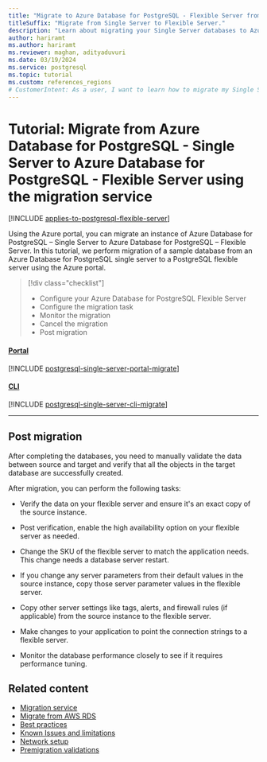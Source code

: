 ```yaml
---
title: "Migrate to Azure Database for PostgreSQL - Flexible Server from Single Server"
titleSuffix: "Migrate from Single Server to Flexible Server."
description: "Learn about migrating your Single Server databases to Azure Database for PostgreSQL Flexible Server by using the Azure portal or CLI commands."
author: hariramt
ms.author: hariramt
ms.reviewer: maghan, adityaduvuri
ms.date: 03/19/2024
ms.service: postgresql
ms.topic: tutorial
ms.custom: references_regions
# CustomerIntent: As a user, I want to learn how to migrate my Single Server databases to Azure Database for PostgreSQL Flexible Server using the Azure portal, so that I can take advantage of the flexibility and scalability offered by the Flexible Server.
---
```


# Tutorial: Migrate from Azure Database for PostgreSQL - Single Server to Azure Database for PostgreSQL - Flexible Server using the migration service

[!INCLUDE [applies-to-postgresql-flexible-server](../../includes/applies-to-postgresql-flexible-server.md)]

Using the Azure portal, you can migrate an instance of Azure Database for PostgreSQL – Single Server to Azure Database for PostgreSQL – Flexible Server. In this tutorial, we perform migration of a sample database from an Azure Database for PostgreSQL single server to a PostgreSQL flexible server using the Azure portal.

> [!div class="checklist"]
>
> - Configure your Azure Database for PostgreSQL Flexible Server
> - Configure the migration task
> - Monitor the migration
> - Cancel the migration
> - Post migration

#### [Portal](#tab/portal)

[!INCLUDE [postgresql-single-server-portal-migrate](includes/single-server/postgresql-single-server-portal-migrate.md)]

#### [CLI](#tab/cli)

[!INCLUDE [postgresql-single-server-cli-migrate](includes/single-server/postgresql-single-server-cli-migrate.md)]

---

## Post migration

After completing the databases, you need to manually validate the data between source and target and verify that all the objects in the target database are successfully created.

After migration, you can perform the following tasks:

- Verify the data on your flexible server and ensure it's an exact copy of the source instance.

- Post verification, enable the high availability option on your flexible server as needed.

- Change the SKU of the flexible server to match the application needs. This change needs a database server restart.

- If you change any server parameters from their default values in the source instance, copy those server parameter values in the flexible server.

- Copy other server settings like tags, alerts, and firewall rules (if applicable) from the source instance to the flexible server.

- Make changes to your application to point the connection strings to a flexible server.

- Monitor the database performance closely to see if it requires performance tuning.

## Related content

- [Migration service](concepts-migration-service-postgresql.md)
- [Migrate from AWS RDS](tutorial-migration-service-aws.md)
- [Best practices](best-practices-migration-service-postgresql.md)
- [Known Issues and limitations](concepts-known-issues-migration-service.md)
- [Network setup](how-to-network-setup-migration-service.md)
- [Premigration validations](concepts-premigration-migration-service.md)
